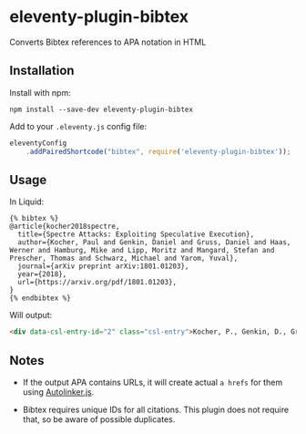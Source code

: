 # eleventy-plugin-bibtex

Converts Bibtex references to APA notation in HTML

## Installation
Install with npm:

```
npm install --save-dev eleventy-plugin-bibtex
```

Add to your `.eleventy.js` config file:

```js
eleventyConfig
    .addPairedShortcode("bibtex", require('eleventy-plugin-bibtex'));
```

## Usage
In Liquid:

```liquid
{% bibtex %}
@article{kocher2018spectre,
  title={Spectre Attacks: Exploiting Speculative Execution},
  author={Kocher, Paul and Genkin, Daniel and Gruss, Daniel and Haas, Werner and Hamburg, Mike and Lipp, Moritz and Mangard, Stefan and Prescher, Thomas and Schwarz, Michael and Yarom, Yuval},
  journal={arXiv preprint arXiv:1801.01203},
  year={2018},
  url={https://arxiv.org/pdf/1801.01203},
}
{% endbibtex %}
```

Will output:

```html
<div data-csl-entry-id="2" class="csl-entry">Kocher, P., Genkin, D., Gruss, D., Haas, W., Hamburg, M., Lipp, M., Mangard, S., Prescher, T., Schwarz, M., &amp; Yarom, Y. (2018). Spectre Attacks: Exploiting Speculative Execution. <i>ArXiv Preprint ArXiv:1801.01203</i>. <a href="https://arxiv.org/pdf/1801.01203" class="no-underline no-underline-url" target="_blank" rel="noopener noreferrer">https://arxiv.org/pdf/1801.01203</a></div>
```

## Notes

* If the output APA contains URLs, it will create actual `a hrefs` for them using [Autolinker.js](https://github.com/gregjacobs/Autolinker.js).

* Bibtex requires unique IDs for all citations. This plugin does not require that, so be aware of possible duplicates.